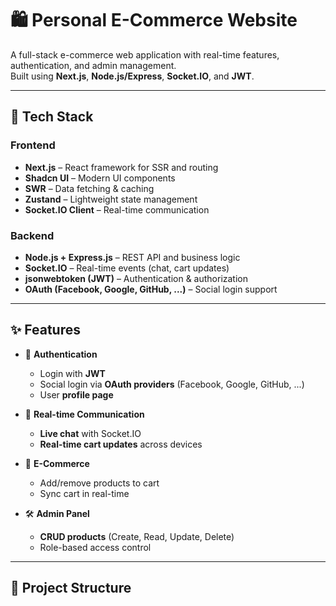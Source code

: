 # 🛍️ Personal E-Commerce Website

A full-stack e-commerce web application with real-time features, authentication, and admin management.  
Built using **Next.js**, **Node.js/Express**, **Socket.IO**, and **JWT**.

---

## 🚀 Tech Stack

### Frontend

- **Next.js** – React framework for SSR and routing
- **Shadcn UI** – Modern UI components
- **SWR** – Data fetching & caching
- **Zustand** – Lightweight state management
- **Socket.IO Client** – Real-time communication

### Backend

- **Node.js + Express.js** – REST API and business logic
- **Socket.IO** – Real-time events (chat, cart updates)
- **jsonwebtoken (JWT)** – Authentication & authorization
- **OAuth (Facebook, Google, GitHub, ...)** – Social login support

---

## ✨ Features

- 🔐 **Authentication**

  - Login with **JWT**
  - Social login via **OAuth providers** (Facebook, Google, GitHub, ...)
  - User **profile page**

- 💬 **Real-time Communication**

  - **Live chat** with Socket.IO
  - **Real-time cart updates** across devices

- 🛒 **E-Commerce**

  - Add/remove products to cart
  - Sync cart in real-time

- 🛠️ **Admin Panel**
  - **CRUD products** (Create, Read, Update, Delete)
  - Role-based access control

---

## 📂 Project Structure
